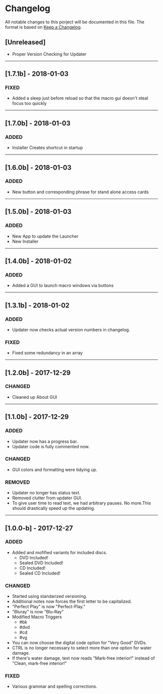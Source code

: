 # Changelog

All notable changes to this porject will be documented in this file. The format is based on [Keep a Changelog](http://keepachangelog.com/en/1.0.0/).

## [Unreleased]
* Proper Version Checking for Updater

---

## [1.7.1b] - 2018-01-03

### FIXED
* Added a sleep just before reload so that the macro gui doesn't steal focus too quickly


---

## [1.7.0b] - 2018-01-03

### ADDED
* Installer Creates shortcut in startup


---

## [1.6.0b] - 2018-01-03

### ADDED
* New button and corresponding phrase for stand alone access cards


---
## [1.5.0b] - 2018-01-03

### ADDED
* New App to update the Launcher
* New Installer


---

## [1.4.0b] - 2018-01-02

### ADDED
* Added a GUI to launch macro windows via buttons

---

## [1.3.1b] - 2018-01-02

### ADDED
* Updater now checks actual version numbers in changelog.

### FIXED
* Fixed some redundancy in an array

---

## [1.2.0b] - 2017-12-29

### CHANGED
* Cleaned up About GUI

---

## [1.1.0b] - 2017-12-29

### ADDED
* Updater now has a progress bar.
* Updater code is fully commented now.

### CHANGED
* GUI colors and formatting were tidying up.

### REMOVED
* Updater no longer has status text.
* Removed clutter from updater GUI.
* To give user time to read text, we had arbitrary pauses. No more.This should drastically speed up the updating.

---
## [1.0.0-b] - 2017-12-27

### ADDED
* Added and mofified variants for included discs.
  * DVD Included!
  * Sealed DVD Included!
  * CD Included!
  * Sealed CD Included!

### CHANGED
* Started using standarized versioning.
* Additional notes now forces the first letter to be capitalized.
* "Perfect Play" is now "Perfect-Play."
* "Bluray" is now "Blu-Ray"
* Modified Macro Triggers
  * #bk
  * #dvd
  * #cd
  * #vg
* You can now choose the digital code option for "Very Good" DVDs.
* CTRL is no longer necessary to select more than one option for water damage.
* If there's water damage, text now reads "Mark-free interior!" instead of "Clean, mark-free interior!"

### FIXED
* Various grammar and spelling corrections.